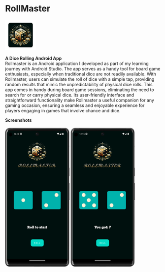 # RollMaster
<img src="ic_launcher.png" alt="Screenshot 1" height="100">

**A Dice Rolling Android App**<br>
Rollmaster is an Android application I developed as part of my learning journey with Android Studio. The app serves as a handy tool for board game enthusiasts, especially when traditional dice are not readily available. With Rollmaster, users can simulate the roll of dice with a simple tap, providing random results that mimic the unpredictability of physical dice rolls. This app comes in handy during board game sessions, eliminating the need to search for or carry physical dice. Its user-friendly interface and straightforward functionality make Rollmaster a useful companion for any gaming occasion, ensuring a seamless and enjoyable experience for players engaging in games that involve chance and dice.

**Screenshots**<br><br>
<img src="screenshots/SS1.png" alt="Screenshot 1" height="450">       <img src="screenshots/SS2.png" alt="Screenshot 2" height="450">







